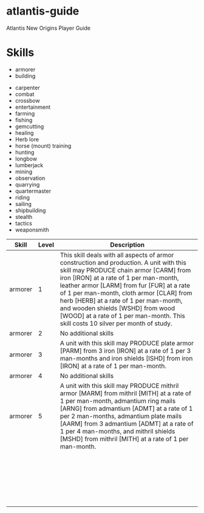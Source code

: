 # atlantis-guide
Atlantis New Origins Player Guide

# Skills

* armorer
* building

- carpenter
- combat
- crossbow
- entertainment
- farming
- fishing
- gemcutting
- healing
- Herb lore
- horse (mount) training
- hunting
- longbow
- lumberjack
- mining
- observation
- quarrying
- quartermaster
- riding
- sailing
- shipbuilding
- stealth
- tactics
- weaponsmith

| Skill   | Level | Description                                                  |
| ------- | ----- | ------------------------------------------------------------ |
| armorer | 1     | This skill deals with all aspects of armor construction and production. A unit with this skill may PRODUCE chain armor [CARM] from iron [IRON] at a rate of 1 per man-month, leather armor [LARM] from fur [FUR] at a rate of 1 per man-month,   cloth armor [CLAR] from herb [HERB] at a rate of 1 per man-month,  and wooden shields [WSHD] from wood [WOOD] at a rate of 1 per man-month. This skill costs 10 silver per month of study. |
| armorer | 2     | No additional skills                                         |
| armorer | 3     | A unit with this skill may PRODUCE plate armor [PARM] from 3 iron [IRON] at a rate of 1 per 3 man-months and iron shields [ISHD] from iron [IRON] at a rate of 1 per man-month. |
| armorer | 4     | No additional skills                                         |
| armorer | 5     | A unit with this skill may PRODUCE mithril armor   [MARM] from mithril [MITH] at a rate of 1 per man-month, admantium   ring mails [ARNG] from admantium [ADMT] at a rate of 1 per 2   man-months, admantium plate mails [AARM] from 3 admantium [ADMT] at   a rate of 1 per 4 man-months, and mithril shields [MSHD] from   mithril [MITH] at a rate of 1 per man-month. |
|         |       |                                                              |
|         |       |                                                              |
|         |       |                                                              |
|         |       |                                                              |
|         |       |                                                              |
|         |       |                                                              |
|         |       |                                                              |
|         |       |                                                              |
|         |       |                                                              |
|         |       |                                                              |
|         |       |                                                              |
|         |       |                                                              |
|         |       |                                                              |
|         |       |                                                              |
|         |       |                                                              |
|         |       |                                                              |
|         |       |                                                              |
|         |       |                                                              |
|         |       |                                                              |
|         |       |                                                              |
|         |       |                                                              |
|         |       |                                                              |
|         |       |                                                              |
|         |       |                                                              |


